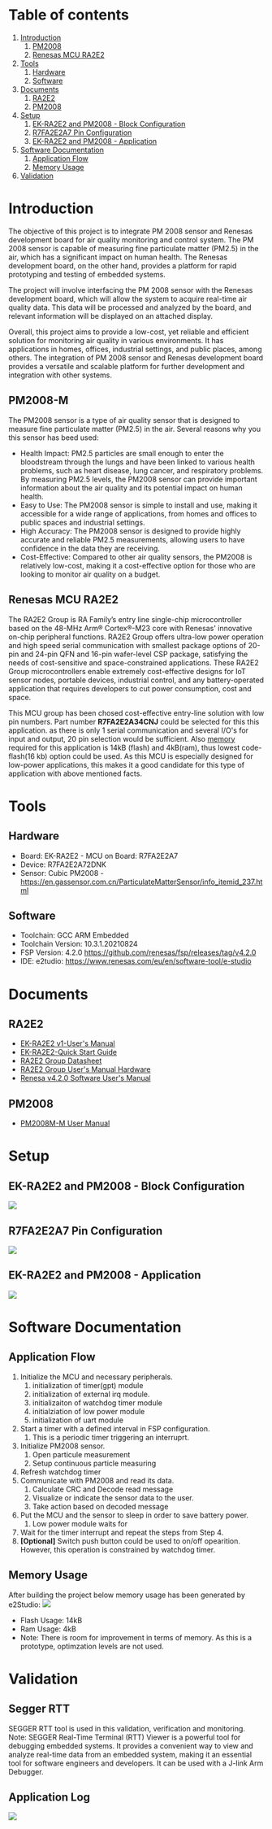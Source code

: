 # Table of contents
1. [Introduction](#introduction)
     1. [PM2008](#pm2008-m)
     2. [Renesas MCU RA2E2](#renesas-mcu-ra2e2)
2. [Tools](#tools)
    1. [Hardware](#hardware)
    2. [Software](#software)
3. [Documents](#documents)
    1. [RA2E2](#ra2e2)
    2. [PM2008](#pm2008)
4. [Setup](#setup)
    1. [EK-RA2E2 and PM2008 - Block Configuration](#ek-ra2e2-and-pm2008---block-configuration )
    2. [R7FA2E2A7 Pin Configuration](#r7fa2e2a7-pin-configuration)
    3. [EK-RA2E2 and PM2008 - Application](#ek-ra2e2-and-pm2008---application)
5. [Software Documentation](#software-documentation)
    1. [Application Flow](#application-flow)
    2. [Memory Usage](#memory-usage)
7. [Validation](#validation)
   

# Introduction
The objective of this project is to integrate PM 2008 sensor and Renesas development board for air quality monitoring and control system. The PM 2008 sensor is capable of measuring fine particulate matter (PM2.5) in the air, which has a significant impact on human health. The Renesas development board, on the other hand, provides a platform for rapid prototyping and testing of embedded systems.

The project will involve interfacing the PM 2008 sensor with the Renesas development board, which will allow the system to acquire real-time air quality data. This data will be processed and analyzed by the board, and relevant information will be displayed on an attached display. 

Overall, this project aims to provide a low-cost, yet reliable and efficient solution for monitoring air quality in various environments. It has applications in homes, offices, industrial settings, and public places, among others. The integration of PM 2008 sensor and Renesas development board provides a versatile and scalable platform for further development and integration with other systems.

## PM2008-M
The PM2008 sensor is a type of air quality sensor that is designed to measure fine particulate matter (PM2.5) in the air. Several reasons why you this sensor has beed used:
* Health Impact: PM2.5 particles are small enough to enter the bloodstream through the lungs and have been linked to various health problems, such as heart disease, lung cancer, and respiratory problems. By measuring PM2.5 levels, the PM2008 sensor can provide important information about the air quality and its potential impact on human health.
* Easy to Use: The PM2008 sensor is simple to install and use, making it accessible for a wide range of applications, from homes and offices to public spaces and industrial settings.
* High Accuracy: The PM2008 sensor is designed to provide highly accurate and reliable PM2.5 measurements, allowing users to have confidence in the data they are receiving.
* Cost-Effective: Compared to other air quality sensors, the PM2008 is relatively low-cost, making it a cost-effective option for those who are looking to monitor air quality on a budget.

## Renesas MCU RA2E2
The RA2E2 Group is RA Family’s entry line single-chip microcontroller based on the 48-MHz Arm® Cortex®-M23 core with Renesas' innovative on-chip peripheral functions. RA2E2 Group offers ultra-low power operation and high speed serial communication with smallest package options of 20-pin and 24-pin QFN and 16-pin wafer-level CSP package, satisfying the needs of cost-sensitive and space-constrained applications. These RA2E2 Group microcontrollers enable extremely cost-effective designs for IoT sensor nodes, portable devices, industrial control, and any battery-operated application that requires developers to cut power consumption, cost and space.

This MCU group has been chosed cost-effective entry-line solution with low pin numbers. Part number **R7FA2E2A34CNJ** could be selected for this this application. as there is only 1 serial communication and several I/O's for input and output, 20 pin selection would be sufficient. Also [memory](#memory-usage) required for this application is 14kB (flash) and 4kB(ram), thus lowest code-flash(16 kb) option could be used. As this MCU is especially designed for low-power applications, this makes it a good candidate for this type of application with above mentioned facts.

# Tools
## Hardware
* Board:   EK-RA2E2 - MCU on Board: R7FA2E2A7
* Device:   R7FA2E2A72DNK 
* Sensor: Cubic PM2008 - https://en.gassensor.com.cn/ParticulateMatterSensor/info_itemid_237.html
## Software
* Toolchain:   GCC ARM Embedded 
* Toolchain Version:   10.3.1.20210824 
* FSP Version:   4.2.0 https://github.com/renesas/fsp/releases/tag/v4.2.0
* IDE: e2tudio: https://www.renesas.com/eu/en/software-tool/e-studio

# Documents
## RA2E2
 * [EK-RA2E2 v1-User's Manual](Documents/EKRA2E2_v1_UserManual.pdf)
 * [EK-RA2E2-Quick Start Guide](Documents/EK_RA2E2_Quick_Start_Guide.pdf)
 * [RA2E2 Group Datasheet](Documents/RA2E2_Group_Datasheet.pdf)
 * [RA2E2 Group User's Manual Hardware](Documents/RA2E2_Group_User_Manual_Hardware.pdf)
 * [Renesa v4.2.0 Software User's Manual](Documents/RA2E2_Software_User_Manual.pdf)
## PM2008
  * [PM2008M-M User Manual](Documents/PM2008M-UserManual.pdf)
 

# Setup
## EK-RA2E2 and PM2008 - Block Configuration
![](Documents/RA2E2_PM2008_UART_Congig.png)

## R7FA2E2A7 Pin Configuration
![](Documents/PinConfig.png)

## EK-RA2E2 and PM2008 - Application
![](Documents/SetupPhoto.jpeg)

# Software Documentation
## Application Flow
1. Initialize the MCU and necessary peripherals.
    1. initialization of timer(gpt) module
    2. initialization of external irq module.
    3. initializaiton of watchdog timer module
    4. initialziation of low power module
    5. initialization of uart module
2. Start a timer with a defined interval in FSP configuration.
    1. This is a periodic timer triggering an interruprt.
3. Initialize PM2008 sensor.
    1. Open particule measurement
    2. Setup continuous particle measuring
4. Refresh watchdog timer
5. Communicate with PM2008 and read its data.
    1. Calculate CRC and Decode read message
    2. Visualize or indicate the sensor data to the user.
    3. Take action based on decoded message
6. Put the MCU and the sensor to sleep in order to save battery power.
    1. Low power module waits for
7. Wait for the timer interrupt and repeat the steps from Step 4.
8. **[Optional]** Switch push button could be used to on/off opearition. However, this operation is constrained by watchdog timer.

## Memory Usage
After building the project below memory usage has been generated by e2Studio:
![](Documents/MemoryUsage.PNG)

* Flash Usage: 14kB
* Ram Usage: 4kB 
* Note: There is room for improvement in terms of memory. As this is a prototype, optimzation levels are not used.

# Validation
## Segger RTT
SEGGER RTT tool is used in this validation, verification and monitoring. 
Note: SEGGER Real-Time Terminal (RTT) Viewer is a powerful tool for debugging embedded systems. It provides a convenient way to view and analyze real-time data from an embedded system, making it an essential tool for software engineers and developers. It can be used with a J-link Arm Debugger.
## Application Log
![](Documents/RTTViewerOutput.PNG)
